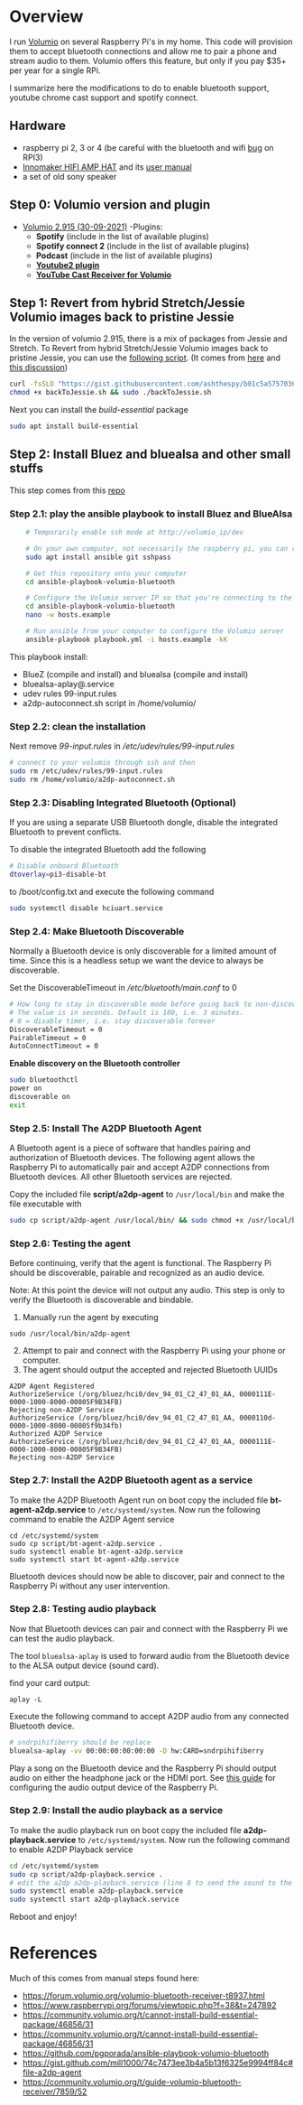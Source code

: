 # Overview

I run [Volumio](https://volumio.org/) on several Raspberry Pi's in my home. This code will provision them to accept bluetooth connections and allow me to pair a phone and stream audio to them. Volumio offers this feature, but only if you pay $35+ per year for a single RPi.

I summarize here the modifications to do to enable bluetooth support, youtube chrome cast support and spotify connect.

## Hardware

- raspberry pi 2, 3 or 4 (be careful with the bluetooth and wifi [bug](https://github.com/raspberrypi/linux/issues/1552) on RPI3)
- [Innomaker HIFI AMP HAT](https://www.inno-maker.com/product/hifi-amp-hat/) and its [user manual](pdf/HIFI-AMP-HAT-User-Manual-V1.2.pdf)
- a set of old sony speaker

## Step 0: Volumio version and plugin

- [Volumio 2.915 (30-09-2021)](https://community.volumio.org/t/volumio-changelog/1446)
-Plugins: 
  - **Spotify** (include in the list of available plugins)
  - **Spotify connect 2** (include in the list of available plugins)
  - **Podcast** (include in the list of available plugins)
  - [**Youtube2 plugin**](https://github.com/patrickkfkan/volumio-youtube2)
  - [**YouTube Cast Receiver for Volumio**](https://github.com/patrickkfkan/volumio-ytcr)

## Step 1: Revert from hybrid Stretch/Jessie Volumio images back to pristine Jessie

In the version of volumio 2.915, there is a mix of packages from Jessie and Stretch. 
To Revert from hybrid Stretch/Jessie Volumio images back to pristine Jessie, you can use the [following script](script/backToJessie.sh). (It comes from [here](https://gist.githubusercontent.com/ashthespy/b01c5a57570364971553ce34d77f11b6/raw/acd81fdb3e9fd5024ec515fd612fc0106efb2919/backToJessie.sh) and [this discussion](https://community.volumio.org/t/cannot-install-build-essential-package/46856/31))

```bash
curl -fsSLO "https://gist.githubusercontent.com/ashthespy/b01c5a57570364971553ce34d77f11b6/raw/acd81fdb3e9fd5024ec515fd612fc0106efb2919/backToJessie.sh"
chmod +x backToJessie.sh && sudo ./backToJessie.sh
```

Next you can install the *build-essential* package

```bash
sudo apt install build-essential
```

## Step 2: Install Bluez and bluealsa and other small stuffs

This step comes from this [repo](https://github.com/pgporada/ansible-playbook-volumio-bluetooth)

### Step 2.1: play the ansible playbook to install Bluez and BlueAlsa

```bash
    # Temporarily enable ssh mode at http://volumio_ip/dev

    # On your own computer, not necessarily the raspberry pi, you can run
    sudo apt install ansible git sshpass

    # Get this repository onto your computer
    cd ansible-playbook-volumio-bluetooth

    # Configure the Volumio server IP so that you're connecting to the correct device
    cd ansible-playbook-volumio-bluetooth
    nano -w hosts.example

    # Run ansible from your computer to configure the Volumio server
    ansible-playbook playbook.yml -i hosts.example -kK

```

This playbook install:
- BlueZ (compile and install) and bluealsa (compile and install)
- bluealsa-aplay@.service
- udev rules 99-input.rules
- a2dp-autoconnect.sh script in /home/volumio/

### Step 2.2: clean the installation

Next remove *99-input.rules* in */etc/udev/rules/99-input.rules*

```bash
# connect to your volumio through ssh and then 
sudo rm /etc/udev/rules/99-input.rules
sudo rm /home/volumio/a2dp-autoconnect.sh
```

### Step 2.3: Disabling Integrated Bluetooth (Optional)

If you are using a separate USB Bluetooth dongle, disable the integrated Bluetooth to prevent conflicts.

To disable the integrated Bluetooth add the following

```bash
# Disable onboard Bluetooth
dtoverlay=pi3-disable-bt
```

to /boot/config.txt and execute the following command

```bash
sudo systemctl disable hciuart.service
```

### Step 2.4: Make Bluetooth Discoverable

Normally a Bluetooth device is only discoverable for a limited amount of time. Since this is a headless setup we want the device to always be discoverable.

Set the DiscoverableTimeout in */etc/bluetooth/main.conf* to 0

```bash
# How long to stay in discoverable mode before going back to non-discoverable
# The value is in seconds. Default is 180, i.e. 3 minutes.
# 0 = disable timer, i.e. stay discoverable forever
DiscoverableTimeout = 0
PairableTimeout = 0
AutoConnectTimeout = 0
```

**Enable discovery on the Bluetooth controller**

```bash
sudo bluetoothctl
power on
discoverable on
exit
```

### Step 2.5: Install The A2DP Bluetooth Agent

A Bluetooth agent is a piece of software that handles pairing and authorization of Bluetooth devices. The following agent allows the Raspberry Pi to automatically pair and accept A2DP connections from Bluetooth devices.
All other Bluetooth services are rejected.

Copy the included file **script/a2dp-agent** to `/usr/local/bin` and make the file executable with

```bash
sudo cp script/a2dp-agent /usr/local/bin/ && sudo chmod +x /usr/local/bin/a2dp-agent
```

### Step 2.6: Testing the agent

Before continuing, verify that the agent is functional. The Raspberry Pi should be discoverable, pairable and recognized as an audio device.

Note: At this point the device will not output any audio. This step is only to verify the Bluetooth is discoverable and bindable.

1. Manually run the agent by executing
```
sudo /usr/local/bin/a2dp-agent
```
2. Attempt to pair and connect with the Raspberry Pi using your phone or computer.
3. The agent should output the accepted and rejected Bluetooth UUIDs
```
A2DP Agent Registered
AuthorizeService (/org/bluez/hci0/dev_94_01_C2_47_01_AA, 0000111E-0000-1000-8000-00805F9B34FB)
Rejecting non-A2DP Service
AuthorizeService (/org/bluez/hci0/dev_94_01_C2_47_01_AA, 0000110d-0000-1000-8000-00805f9b34fb)
Authorized A2DP Service
AuthorizeService (/org/bluez/hci0/dev_94_01_C2_47_01_AA, 0000111E-0000-1000-8000-00805F9B34FB)
Rejecting non-A2DP Service
```

### Step 2.7: Install the A2DP Bluetooth agent as a service

To make the A2DP Bluetooth Agent run on boot copy the included file **bt-agent-a2dp.service** to `/etc/systemd/system`.
Now run the following command to enable the A2DP Agent service
```
cd /etc/systemd/system
sudo cp script/bt-agent-a2dp.service .
sudo systemctl enable bt-agent-a2dp.service
sudo systemctl start bt-agent-a2dp.service
```

Bluetooth devices should now be able to discover, pair and connect to the Raspberry Pi without any user intervention.

### Step 2.8: Testing audio playback

Now that Bluetooth devices can pair and connect with the Raspberry Pi we can test the audio playback.

The tool `bluealsa-aplay` is used to forward audio from the Bluetooth device to the ALSA output device (sound card).

find your card output:

```
aplay -L
```


Execute the following command to accept A2DP audio from any connected Bluetooth device.

```bash
# sndrpihifiberry should be replace 
bluealsa-aplay -vv 00:00:00:00:00:00 -D hw:CARD=sndrpihifiberry
```

Play a song on the Bluetooth device and the Raspberry Pi should output audio on either the headphone jack or the HDMI port. See [this guide](https://www.raspberrypi.org/documentation/configuration/audio-config.md) for configuring the audio output device of the Raspberry Pi.

### Step 2.9: Install the audio playback as a service

To make the audio playback run on boot copy the included file **a2dp-playback.service** to `/etc/systemd/system`.
Now run the following command to enable A2DP Playback service

```bash
cd /etc/systemd/system
sudo cp script/a2dp-playback.service .
# edit the a2dp a2dp-playback.service (line 8 to send the sound to the correct output)
sudo systemctl enable a2dp-playback.service
sudo systemctl start a2dp-playback.service
```

Reboot and enjoy!


# References

Much of this comes from manual steps found here:
- https://forum.volumio.org/volumio-bluetooth-receiver-t8937.html
- https://www.raspberrypi.org/forums/viewtopic.php?f=38&t=247892
- https://community.volumio.org/t/cannot-install-build-essential-package/46856/31
- https://community.volumio.org/t/cannot-install-build-essential-package/46856/31
- https://github.com/pgporada/ansible-playbook-volumio-bluetooth
- https://gist.github.com/mill1000/74c7473ee3b4a5b13f6325e9994ff84c#file-a2dp-agent
- https://community.volumio.org/t/guide-volumio-bluetooth-receiver/7859/52
